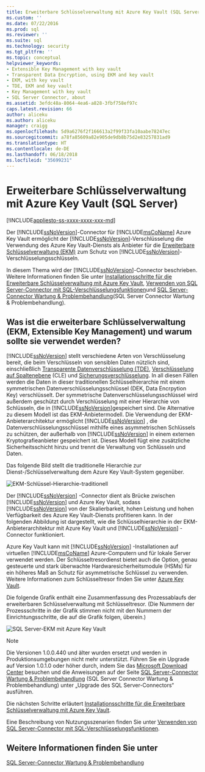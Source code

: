 ```yaml
---
title: Erweiterbare Schlüsselverwaltung mit Azure Key Vault (SQL Server) | Microsoft-Dokumentation
ms.custom: ''
ms.date: 07/22/2016
ms.prod: sql
ms.reviewer: ''
ms.suite: sql
ms.technology: security
ms.tgt_pltfrm: ''
ms.topic: conceptual
helpviewer_keywords:
- Extensible Key Management with key vault
- Transparent Data Encryption, using EKM and key vault
- EKM, with key vault
- TDE, EKM and key vault
- Key Management with key vault
- SQL Server Connector, about
ms.assetid: 3efdc48a-8064-4ea6-a828-3fbf758ef97c
caps.latest.revision: 66
author: aliceku
ms.author: aliceku
manager: craigg
ms.openlocfilehash: 5d9a6276f2f166613a2f99f33fa10aabe78247ec
ms.sourcegitcommit: a78fa85609a82e905de9db8b75d2e83257831ad9
ms.translationtype: HT
ms.contentlocale: de-DE
ms.lasthandoff: 06/18/2018
ms.locfileid: "35699231"
---
```

# <a name="extensible-key-management-using-azure-key-vault-sql-server"></a>Erweiterbare Schlüsselverwaltung mit Azure Key Vault (SQL Server)
[!INCLUDE[appliesto-ss-xxxx-xxxx-xxx-md](../../../includes/appliesto-ss-xxxx-xxxx-xxx-md.md)]

  Der [!INCLUDE[ssNoVersion](../../../includes/ssnoversion-md.md)]-Connector für [!INCLUDE[msCoName](../../../includes/msconame-md.md)] Azure Key Vault ermöglicht der [!INCLUDE[ssNoVersion](../../../includes/ssnoversion-md.md)]-Verschlüsselung die Verwendung des Azure Key Vault-Diensts als Anbieter für die [Erweiterbare Schlüsselverwaltung &#40;EKM&#41;](../../../relational-databases/security/encryption/extensible-key-management-ekm.md) zum Schutz von [!INCLUDE[ssNoVersion](../../../includes/ssnoversion-md.md)]-Verschlüsselungsschlüsseln.  
  
 In diesem Thema wird der [!INCLUDE[ssNoVersion](../../../includes/ssnoversion-md.md)]-Connector beschrieben. Weitere Informationen finden Sie unter [Installationsschritte für die Erweiterbare Schlüsselverwaltung mit Azure Key Vault](../../../relational-databases/security/encryption/setup-steps-for-extensible-key-management-using-the-azure-key-vault.md), [Verwenden von SQL Server-Connector mit SQL-Verschlüsselungsfunktionen](../../../relational-databases/security/encryption/use-sql-server-connector-with-sql-encryption-features.md)und [SQL Server-Connector Wartung &amp; Problembehandlung](../../../relational-databases/security/encryption/sql-server-connector-maintenance-troubleshooting.md)(SQL Server Connector Wartung &amp; Problembehandlung).  
  
##  <a name="Uses"></a> Was ist die erweiterbare Schlüsselverwaltung (EKM, Extensible Key Management) und warum sollte sie verwendet werden?  
 [!INCLUDE[ssNoVersion](../../../includes/ssnoversion-md.md)] stellt verschiedene Arten von Verschlüsselung bereit, die beim Verschlüsseln von sensiblen Daten nützlich sind, einschließlich [Transparente Datenverschlüsselung &#40;TDE&#41;](../../../relational-databases/security/encryption/transparent-data-encryption.md), [Verschlüsselung auf Spaltenebene](../../../t-sql/functions/cryptographic-functions-transact-sql.md) (CLE) und [Sicherungsverschlüsselung](../../../relational-databases/backup-restore/backup-encryption.md). In all diesen Fällen werden die Daten in dieser traditionellen Schlüsselhierarchie mit einem symmetrischen Datenverschlüsselungsschlüssel (DEK, Data Encrpytion Key) verschlüsselt. Der symmetrische Datenverschlüsselungsschlüssel wird außerdem geschützt durch Verschlüsselung mit einer Hierarchie von Schlüsseln, die in [!INCLUDE[ssNoVersion](../../../includes/ssnoversion-md.md)]gespeichert sind. Die Alternative zu diesem Modell ist das EKM-Anbietermodell. Die Verwendung der EKM-Anbieterarchitektur ermöglicht [!INCLUDE[ssNoVersion](../../../includes/ssnoversion-md.md)] , die Datenverschlüsselungsschlüssel mithilfe eines asymmetrischen Schlüssels zu schützen, der außerhalb von [!INCLUDE[ssNoVersion](../../../includes/ssnoversion-md.md)] in einem externen Kryptografieanbieter gespeichert ist. Dieses Modell fügt eine zusätzliche Sicherheitsschicht hinzu und trennt die Verwaltung von Schlüsseln und Daten.  
   
 Das folgende Bild stellt die traditionelle Hierarchie zur Dienst-/Schlüsselverwaltung dem Azure Key Vault-System gegenüber.  
  
 ![EKM-Schlüssel-Hierarchie-traditionell](../../../relational-databases/security/encryption/media/ekm-key-hierarchy-traditional.png "ekm-key-hierarchy-traditional")  
  
   
 Der [!INCLUDE[ssNoVersion](../../../includes/ssnoversion-md.md)] -Connector dient als Brücke zwischen [!INCLUDE[ssNoVersion](../../../includes/ssnoversion-md.md)] und Azure Key Vault, sodass [!INCLUDE[ssNoVersion](../../../includes/ssnoversion-md.md)] von der Skalierbarkeit, hohen Leistung und hohen Verfügbarkeit des Azure Key Vault-Diensts profitieren kann. In der folgenden Abbildung ist dargestellt, wie die Schlüsselhierarchie in der EKM-Anbieterarchitektur mit Azure Key Vault und [!INCLUDE[ssNoVersion](../../../includes/ssnoversion-md.md)] -Connector funktioniert.  
  
  Azure Key Vault kann mit [!INCLUDE[ssNoVersion](../../../includes/ssnoversion-md.md)] -Installationen auf virtuellen [!INCLUDE[msCoName](../../../includes/msconame-md.md)] Azure-Computern und für lokale Server verwendet werden. Der Schlüsseltresordienst bietet auch die Option, genau gesteuerte und stark überwachte Hardwaresicherheitsmodule (HSMs) für ein höheres Maß an Schutz für asymmetrische Schlüssel zu verwenden. Weitere Informationen zum Schlüsseltresor finden Sie unter [Azure Key Vault](http://go.microsoft.com/fwlink/?LinkId=521401).  
  
 Die folgende Grafik enthält eine Zusammenfassung des Prozessablaufs der erweiterbaren Schlüsselverwaltung mit Schlüsseltresor. (Die Nummern der Prozessschritte in der Grafik stimmen nicht mit den Nummern der Einrichtungsschritte, die auf die Grafik folgen, überein.)  
  
 ![SQL Server-EKM mit Azure Key Vault](../../../relational-databases/security/encryption/media/ekm-using-azure-key-vault.png "SQL Server EKM using the Azure Key Vault")  

> [!NOTE]  
>  Die Versionen 1.0.0.440 und älter wurden ersetzt und werden in Produktionsumgebungen nicht mehr unterstützt. Führen Sie ein Upgrade auf Version 1.0.1.0 oder höher durch, indem Sie das [Microsoft Download Center](https://www.microsoft.com/download/details.aspx?id=45344) besuchen und die Anweisungen auf der Seite [SQL Server-Connector Wartung &amp; Problembehandlung](../../../relational-databases/security/encryption/sql-server-connector-maintenance-troubleshooting.md) (SQL Server Connector Wartung &amp; Problembehandlung) unter „Upgrade des SQL Server-Connectors“ ausführen.
  
 Die nächsten Schritte erläutert [Installationsschritte für die Erweiterbare Schlüsselverwaltung mit Azure Key Vault](../../../relational-databases/security/encryption/setup-steps-for-extensible-key-management-using-the-azure-key-vault.md).  
  
 Eine Beschreibung von Nutzungsszenarien finden Sie unter [Verwenden von SQL Server-Connector mit SQL-Verschlüsselungsfunktionen](../../../relational-databases/security/encryption/use-sql-server-connector-with-sql-encryption-features.md).  
  
## <a name="see-also"></a>Weitere Informationen finden Sie unter  
 [SQL Server-Connector Wartung & Problembehandlung](../../../relational-databases/security/encryption/sql-server-connector-maintenance-troubleshooting.md)  
  
  
